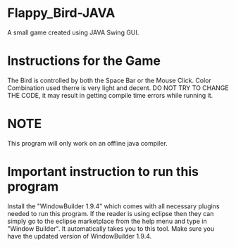 # Flappy_Bird-JAVA
A small game created using JAVA Swing GUI.

# Instructions for the Game
  The Bird is controlled by both the Space Bar or the Mouse Click.
  Color Combination used therre is very light and decent.
  DO NOT TRY TO CHANGE THE CODE, it may result in getting compile time errors while running it.
  
 # NOTE
This program will only work on an offline java compiler.

# Important instruction to run this program
Install the "WindowBuilder 1.9.4" which comes with all necessary plugins needed to run this program. If the reader is using eclipse then they can simply go to the eclipse marketplace from the help menu and type in "Window Builder". It automatically takes you to this tool. Make sure you have the updated version of WindowBuilder 1.9.4.
